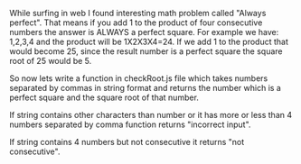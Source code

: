 While surfing in web I found interesting math problem called "Always perfect". That means if you add 1 to the product of four consecutive numbers the answer is ALWAYS a perfect square.
For example we have: 1,2,3,4 and the product will be 1X2X3X4=24. If we add 1 to the product that would become 25, since the result number is a perfect square the square root of 25 would be 5.

So now lets write a function in checkRoot.js file which takes numbers separated by commas in string format and returns the number which is a perfect square and the square root of that number.

If string contains other characters than number or it has more or less than 4 numbers separated by comma function returns "incorrect input".

If string contains 4 numbers but not consecutive it returns "not consecutive".

